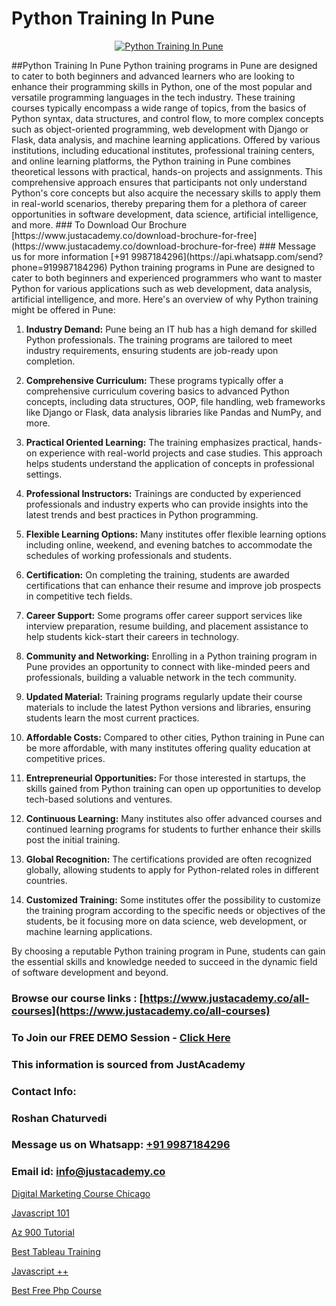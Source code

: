 # Python Training In Pune

<p align="center">
  <a href="https://justacademy.co/course-detail/python-training">
    <img src="https://justacademy.co/storage2/course_image/1709713400_course_image.webp" alt="Python Training In Pune">
  </a>
</p>
##Python Training In Pune
Python training programs in Pune are designed to cater to both beginners and advanced learners who are looking to enhance their programming skills in Python, one of the most popular and versatile programming languages in the tech industry. These training courses typically encompass a wide range of topics, from the basics of Python syntax, data structures, and control flow, to more complex concepts such as object-oriented programming, web development with Django or Flask, data analysis, and machine learning applications. Offered by various institutions, including educational institutes, professional training centers, and online learning platforms, the Python training in Pune combines theoretical lessons with practical, hands-on projects and assignments. This comprehensive approach ensures that participants not only understand Python's core concepts but also acquire the necessary skills to apply them in real-world scenarios, thereby preparing them for a plethora of career opportunities in software development, data science, artificial intelligence, and more.
### To Download Our Brochure [https://www.justacademy.co/download-brochure-for-free](https://www.justacademy.co/download-brochure-for-free)
### Message us for more information [+91 9987184296](https://api.whatsapp.com/send?phone=919987184296)
Python training programs in Pune are designed to cater to both beginners and experienced programmers who want to master Python for various applications such as web development, data analysis, artificial intelligence, and more. Here's an overview of why Python training might be offered in Pune:

1) **Industry Demand:** Pune being an IT hub has a high demand for skilled Python professionals. The training programs are tailored to meet industry requirements, ensuring students are job-ready upon completion.

2) **Comprehensive Curriculum:** These programs typically offer a comprehensive curriculum covering basics to advanced Python concepts, including data structures, OOP, file handling, web frameworks like Django or Flask, data analysis libraries like Pandas and NumPy, and more.

3) **Practical Oriented Learning:** The training emphasizes practical, hands-on experience with real-world projects and case studies. This approach helps students understand the application of concepts in professional settings.

4) **Professional Instructors:** Trainings are conducted by experienced professionals and industry experts who can provide insights into the latest trends and best practices in Python programming.

5) **Flexible Learning Options:** Many institutes offer flexible learning options including online, weekend, and evening batches to accommodate the schedules of working professionals and students.

6) **Certification:** On completing the training, students are awarded certifications that can enhance their resume and improve job prospects in competitive tech fields.

7) **Career Support:** Some programs offer career support services like interview preparation, resume building, and placement assistance to help students kick-start their careers in technology.

8) **Community and Networking:** Enrolling in a Python training program in Pune provides an opportunity to connect with like-minded peers and professionals, building a valuable network in the tech community.

9) **Updated Material:** Training programs regularly update their course materials to include the latest Python versions and libraries, ensuring students learn the most current practices.

10) **Affordable Costs:** Compared to other cities, Python training in Pune can be more affordable, with many institutes offering quality education at competitive prices.

11) **Entrepreneurial Opportunities:** For those interested in startups, the skills gained from Python training can open up opportunities to develop tech-based solutions and ventures.

12) **Continuous Learning:** Many institutes also offer advanced courses and continued learning programs for students to further enhance their skills post the initial training.

13) **Global Recognition:** The certifications provided are often recognized globally, allowing students to apply for Python-related roles in different countries.

14) **Customized Training:** Some institutes offer the possibility to customize the training program according to the specific needs or objectives of the students, be it focusing more on data science, web development, or machine learning applications.

By choosing a reputable Python training program in Pune, students can gain the essential skills and knowledge needed to succeed in the dynamic field of software development and beyond.

### Browse our course links : [https://www.justacademy.co/all-courses](https://www.justacademy.co/all-courses) 
### To Join our FREE DEMO Session - [Click Here](https://www.justacademy.co/register-for-course-demo)


### This information is sourced from JustAcademy
### Contact Info:
### Roshan Chaturvedi
### Message us on Whatsapp: [+91 9987184296](https://api.whatsapp.com/send?phone=919987184296)
### Email id: [info@justacademy.co](mailto:info@justacademy.co)
                
[Digital Marketing Course Chicago](https://www.linkedin.com/pulse/digital-marketing-course-chicago-justacademy-boston-vlofe?trackingId=O2YLmnUbwX7cWDP0IGEh6Q%3D%3D&lipi=urn%3Ali%3Apage%3Ad_flagship3_company_admin%3BJZkpBKQJT0CqKHGVOkLUTQ%3D%3D)

[Javascript 101](https://www.linkedin.com/pulse/javascript-101-software-training-sunnyvale-hbi3c?trackingId=GaEdSNyTKRTIcN%2FXULOlEg%3D%3D&lipi=urn%3Ali%3Apage%3Ad_flagship3_company_admin%3BuOGAPcWcQnScqXWa77%2Fzaw%3D%3D)

[Az 900 Tutorial](https://medium.com/@kumarishimmi99/az-900-tutorial-d8f1c523d6a2)

[Best Tableau Training](https://medium.com/@shivamja27/best-tableau-training-02b194b6faff)

[Javascript ++](https://justacademyin.github.io/justacademy/javascript-++)

[Best Free Php Course](https://justacademyin.github.io/justacademy/best-free-php-course)

